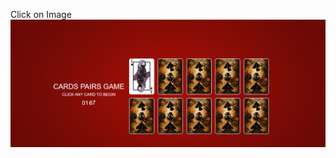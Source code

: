 Click on Image 
<a href="https://card-game-o1ev-45p7nbn5l-arpitkansara719s-projects.vercel.app/"> <img src="Output.png"/> </a>
